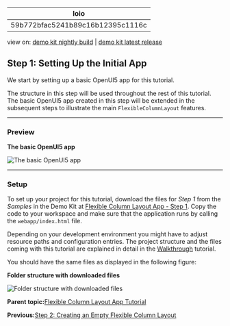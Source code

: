 <!-- loio59b772bfac5241b89c16b12395c1116c -->

| loio |
| -----|
| 59b772bfac5241b89c16b12395c1116c |

<div id="loio">

view on: [demo kit nightly build](https://sdk.openui5.org/nightly/#/topic/59b772bfac5241b89c16b12395c1116c) | [demo kit latest release](https://sdk.openui5.org/topic/59b772bfac5241b89c16b12395c1116c)</div>

## Step 1: Setting Up the Initial App

We start by setting up a basic OpenUI5 app for this tutorial.

The structure in this step will be used throughout the rest of this tutorial. The basic OpenUI5 app created in this step will be extended in the subsequent steps to illustrate the main `FlexibleColumnLayout` features.

***

<a name="loio59b772bfac5241b89c16b12395c1116c__section_ed2_4dd_lbb"/>

### Preview

  
  
**The basic OpenUI5 app**

![](images/loio613be5aa54644aabbd11fbbb43fd5fcc_HiRes.png "The basic OpenUI5
					app")

***

<a name="loio59b772bfac5241b89c16b12395c1116c__section_cnf_d4b_l4b"/>

### Setup

To set up your project for this tutorial, download the files for *Step 1* from the *Samples* in the Demo Kit at [Flexible Column Layout App - Step 1](https://sdk.openui5.org/entity/sap.f.tutorial.fiori2/sample/sap.f.tutorial.fiori2.01). Copy the code to your workspace and make sure that the application runs by calling the `webapp/index.html` file.

Depending on your development environment you might have to adjust resource paths and configuration entries. The project structure and the files coming with this tutorial are explained in detail in the [Walkthrough](Walkthrough_Tutorial_3da5f4b.md) tutorial.

You should have the same files as displayed in the following figure:

  
  
**Folder structure with downloaded files**

![](images/loiobc4395be3fd64b8aa49058340e92a192_HiRes.png "Folder structure with downloaded files")

**Parent topic:**[Flexible Column Layout App Tutorial](Flexible_Column_Layout_App_Tutorial_c4de2df.md "In this tutorial, we showcase how to structure your OpenUI5 app using the layout patterns that comply with the SAP Fiori design guidelines.")

**Previous:**[Step 2: Creating an Empty Flexible Column Layout](Step_2_Creating_an_Empty_Flexible_Column_Layout_bf38e4d.md "In this step, we add an instance of the sap.f.FlexibleColumnLayout control in the main view of the app.")


